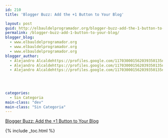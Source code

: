 ```yaml
---
id: 210
title: 'Blogger Buzz: Add the +1 Button to Your Blog'

layout: post
guid: http://elbauldelprogramador.org/blogger-buzz-add-the-1-button-to-your-blog/
permalink: /blogger-buzz-add-1-button-to-your-blog/
blogger_blog:
  - www.elbauldelprogramador.org
  - www.elbauldelprogramador.org
  - www.elbauldelprogramador.org
blogger_author:
  - Alejandro Alcaldehttps://profiles.google.com/117030001562039350135noreply@blogger.com
  - Alejandro Alcaldehttps://profiles.google.com/117030001562039350135noreply@blogger.com
  - Alejandro Alcaldehttps://profiles.google.com/117030001562039350135noreply@blogger.com

  
  
  
categories:
  - Sin Categoria
main-class: "dev"
main-class: "Sin Categoria"
---
```

[Blogger Buzz: Add the +1 Button to Your Blog][1]

<div class="icoso">
</div>



 [1]: http://buzz.blogger.com/2011/06/add-1-button-to-your-blog.html#links

{% include _toc.html %}
